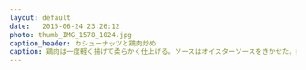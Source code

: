 ```yaml
---
layout: default
date:   2015-06-24 23:26:12
photo: thumb_IMG_1578_1024.jpg
caption_header: カシューナッツと鶏肉炒め
caption: 鶏肉は一度軽く揚げて柔らかく仕上げる。ソースはオイスターソースをきかせた。嫁はすごく気に入ったけど、いまいち味を覚えていない。
---
```

